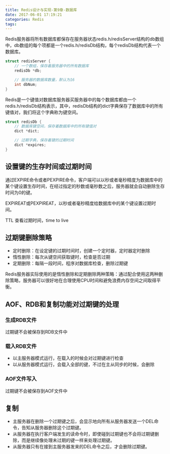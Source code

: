 ```yaml
---
title: Redis设计与实现-第9章-数据库
date: 2017-06-01 17:19:21
categories: Redis
tags:
---
```


Redis服务器将所有数据库都保存在服务器状态redis.h/redisServer结构的db数组中，db数组的每个项都是一个redis.h/redisDb结构，每个redisDb结构代表一个数据库。
```c
struct redisServer {
    // 一个数组，保存着服务器中的所有数据库
    redisDb *db;

    // 服务器的数据库数量，默认为16
    int dbNum;
}
```


Redis是一个键值对数据库服务器买服务器中的每个数据库都由一个redis.h/redisDb结构表示，其中，redisDb结构的dict字典保存了数据库中的所有键值对，我们将这个字典称为键空间。
```c
struct redisDb {
    // 数据库键空间，保存着数据库中的所有键值对
    dict *dict;

    // 过期字典，保存着键的过期时间
    dict *expires;
}
```

## 设置键的生存时间或过期时间
通过EXPIRE命令或者PEXPIRE命令，客户端可以以秒或者毫秒精度为数据库中的某个键设置生存时间，在经过指定的秒数或毫秒数之后，服务器就会自动删除生存时间为0的键。

EXPIREAT或PEXPIREAT，以秒或者毫秒精度给数据库中的某个键设置过期时间。

TTL 查看过期时间，time to live

## 过期键删除策略
- 定时删除：在设定键的过期时间时，创建一个定时器，定时器定时删除
- 惰性删除：每次从键空间获取键时，检查是否过期
- 定期删除：每隔一段时间，程序对数据库检查，删除过期键

Redis服务器实际使用的是惰性删除和定期删除两种策略：通过配合使用这两种删除策略，服务器可以很好地在合理使用CPU时间和避免浪费内存空间之间取得平衡。

## AOF、RDB和复制功能对过期键的处理
### 生成RDB文件
过期键不会被保存到RDB文件中

### 载入RDB文件
- 以主服务器模式运行，在载入的时候会对过期键进行检查
- 以从服务器模式运行，会载入全部的键，不过在主从同步的时候，会删除

### AOF文件写入
过期键不会被保存到AOF文件中

## 复制
- 主服务器在删除一个过期键之后，会显示地向所有从服务器发送一个DEL命令，告知从服务器删除这个过期键。
- 从服务器在执行客户端发生的读命令时，即使碰到过期键也不会将过期键删除，而是继续像处理未过期的键一样来处理过期键。
- 从服务器只有在接到主服务器发来的DEL命令之后，才会删除过期键。
